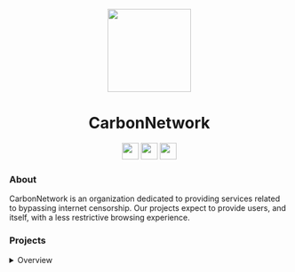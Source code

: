 <p align="center">
<kbd>
<img width="150px" src="https://avatars.githubusercontent.com/u/121406244">
</kbd>
</p>

<h1 align="center">CarbonNetwork</h1>

<p align="center">
<a href="https://discord.gg/8WPbC7WZEf"><img height="30px" src="https://img.shields.io/badge/Discord-7289DA?style=for-the-badge&logo=discord&logoColor=white"><img></a>
<a href="https://twitter.com/Carb0nNetwork"><img height="30px" src="https://img.shields.io/badge/Twitter-1DA1F2?style=for-the-badge&logo=twitter&logoColor=white"><img></a>
<a href="https://www.reddit.com/r/carbonnetwork/"><img height="30px" src="https://img.shields.io/badge/Reddit-FF4500?style=for-the-badge&logo=reddit&logoColor=white"><img></a>
</p>

### About
CarbonNetwork is an organization dedicated to providing services related to bypassing internet censorship. Our projects expect to provide users, and itself, with a less restrictive browsing experience.

### Projects
<details>
<summary>Overview</summary>

#### Active
- [Carbon](https://github.com/carbonnetwork-dev/Carbon)
- [Static Proxy](https://github.com/carbonnetwork-dev/Static-Proxy)

#### Testing
- Carbon Movies
